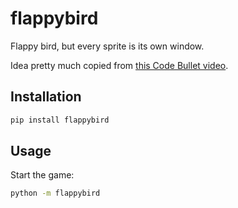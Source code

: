 # flappybird

Flappy bird, but every sprite is its own window.

Idea pretty much copied from [this Code Bullet video][video].

## Installation

```bash
pip install flappybird
```

## Usage

Start the game:

```bash
python -m flappybird
```

[video]: https://www.youtube.com/watch?v=sWZJ6kRNw4g
